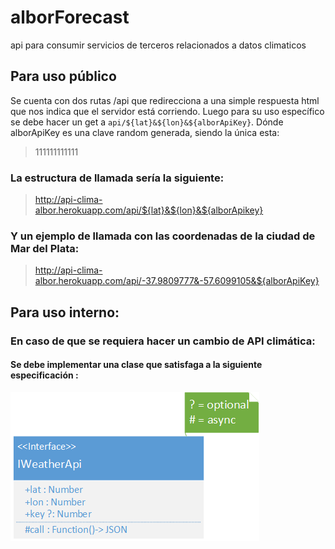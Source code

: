 # alborForecast
api para consumir servicios de terceros relacionados a datos climaticos

## Para uso público
Se cuenta con dos rutas /api que redirecciona a una simple respuesta html 
que nos indica que el servidor está corriendo. Luego para su uso específico 
se debe hacer un get a ```api/${lat}&${lon}&${alborApiKey}```. Dónde alborApiKey es 
una clave random generada, siendo la única esta: 
>111111111111

### La estructura de llamada sería la siguiente:

>http://api-clima-albor.herokuapp.com/api/${lat}&${lon}&${alborApikey}

### Y un ejemplo de llamada con las coordenadas de la ciudad de Mar del Plata:

>http://api-clima-albor.herokuapp.com/api/-37.9809777&-57.6099105&${alborApiKey}

## Para uso interno:
### En caso de que se requiera hacer un cambio de API climática:
#### Se debe implementar una clase que satisfaga a la siguiente especificación :

![Image not found](images/IWeatherApi.png)